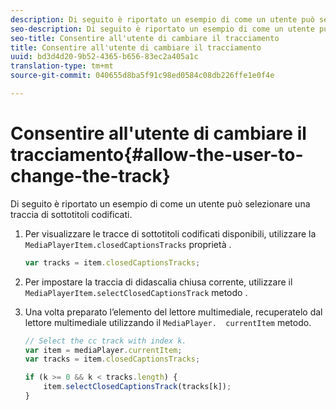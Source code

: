 ```yaml
---
description: Di seguito è riportato un esempio di come un utente può selezionare una traccia di sottotitoli codificati.
seo-description: Di seguito è riportato un esempio di come un utente può selezionare una traccia di sottotitoli codificati.
seo-title: Consentire all'utente di cambiare il tracciamento
title: Consentire all'utente di cambiare il tracciamento
uuid: bd3d4d20-9b52-4365-b656-83ec2a405a1c
translation-type: tm+mt
source-git-commit: 040655d8ba5f91c98ed0584c08db226ffe1e0f4e

---
```



# Consentire all&#39;utente di cambiare il tracciamento{#allow-the-user-to-change-the-track}

Di seguito è riportato un esempio di come un utente può selezionare una traccia di sottotitoli codificati.

1. Per visualizzare le tracce di sottotitoli codificati disponibili, utilizzare la `MediaPlayerItem.closedCaptionsTracks` proprietà .

   ```js
   var tracks = item.closedCaptionsTracks;
   ```

1. Per impostare la traccia di didascalia chiusa corrente, utilizzare il `MediaPlayerItem.selectClosedCaptionsTrack` metodo .
1. Una volta preparato l’elemento del lettore multimediale, recuperatelo dal lettore multimediale utilizzando il ` MediaPlayer.  currentItem ` metodo.

   ```js
   // Select the cc track with index k. 
   var item = mediaPlayer.currentItem;     
   var tracks = item.closedCaptionsTracks; 
   
   if (k >= 0 && k < tracks.length) { 
       item.selectClosedCaptionsTrack(tracks[k]); 
   }
   ```


